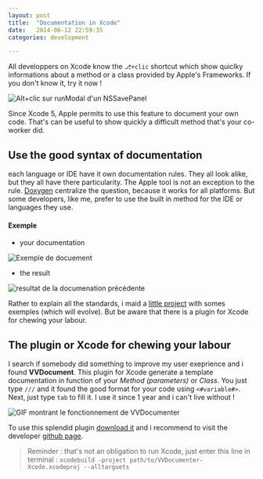 ```yaml
---
layout: post
title:  "Documentation in Xcode"
date:   2014-06-12 22:59:35
categories: development

---
```


All developpers on Xcode know the `⎇+clic` shortcut which show quiclky informations about a method or a class provided by Apple's Frameworks. If you don't know it, try it now !

![Alt+clic sur runModal d'un NSSavePanel](http://farm8.staticflickr.com/7313/12364419514_d32c9cfd3d.jpg)



Since Xcode 5, Apple permits to use this feature to document your own code. That's can be useful to show quickly a difficult method that's your co-worker did.


## Use the good syntax of documentation

each language or IDE have it own documentation rules. They all look alike, but they all have there particularity. The Apple tool is not an exception to the rule. [Doxygen](www.doxygen.org) centralize the question, because it works for all platforms. But some developers, like me, prefer to use the built in method for the IDE or languages they use.

#### Exemple

- your documentation

![Exemple de docuement](http://farm3.staticflickr.com/2853/12443847493_fac0325c51.jpg)

- the result

![resultat de la documenation précédente](http://farm3.staticflickr.com/2819/12443709685_17d7e55a35.jpg)

Rather to explain all the standards, i maid a [little project](https://github.com/leolelego/OSX-Bricks-Codes/tree/master/XcodeDocumentation) with somes exemples (which will evolve). But be aware that there is a plugin for Xcode for chewing your labour. 

## The plugin or Xcode for chewing your labour

I search if somebody did something to improve my user exeprience and i found  **VVDocument**. This plugin for Xcode generate a template documentation in  function of your *Method (parameters)* or *Class*. You just type `///` and it found the good format for your code using `<#variable#>`. Next, just type `tab` to fill it. I use it since 1 year and i can't live without !

![GIF montrant le fonctionnement de VVDocumenter](https://raw.github.com/onevcat/VVDocumenter-Xcode/master/ScreenShot.gif)
 


To use this splendid plugin [download it](https://github.com/onevcat/VVDocumenter-Xcode/archive/master.zip) and i recommend to visit the developer [github page](https://github.com/onevcat/VVDocumenter-Xcode).

> Reminder : that's not an obligation to run Xcode, just enter this line in terminal : `xcodebuild -project path/to/VVDocumenter-Xcode.xcodeproj --alltarguets`



